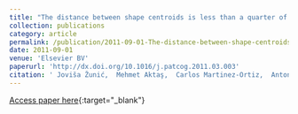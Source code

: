 ```yaml
---
title: "The distance between shape centroids is less than a quarter of the shape perimeter"
collection: publications
category: article
permalink: /publication/2011-09-01-The-distance-between-shape-centroids-is-less-than-a-quarter-of-the-shape-perimeter
date: 2011-09-01
venue: 'Elsevier BV'
paperurl: 'http://dx.doi.org/10.1016/j.patcog.2011.03.003'
citation: ' Joviša Žunić,  Mehmet Aktaş,  Carlos Martinez-Ortiz,  Antony Galton, &quot;The distance between shape centroids is less than a quarter of the shape perimeter.&quot; Elsevier BV, 2011.'
---
```

[Access paper here](http://dx.doi.org/10.1016/j.patcog.2011.03.003){:target="_blank"}
